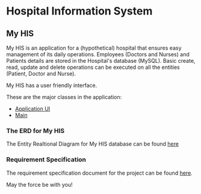 # Hospital Information System

## My HIS
My HIS is an application for a (hypothetical) hospital that ensures easy management of its daily operations. Employees (Doctors and Nurses) and Patients details are stored in the Hospital's database (MySQL). Basic create, read, update and delete operations can be executed on all the entities (Patient, Doctor and Nurse).  

My HIS has a user friendly interface.

These are the major classes in the application:
- [Application UI](https://github.com/Kwameoduro/HospitalManagementSystem/blob/main/src/main/com.hospital/ui/HospitalManagementSystem.java)
- [Main](https://github.com/Kwameoduro/HospitalManagementSystem/blob/main/src/main/com.hospital/main/HospitalApp.java)




### The ERD for My HIS
The Entity Realtional Diagram for My HIS database can be found [here](https://github.com/Kwameoduro/HospitalManagementSystem/blob/main/img.png)




### Requirement Specification
The requirement specification document for the project can be found [here]().

May the force be with you!
